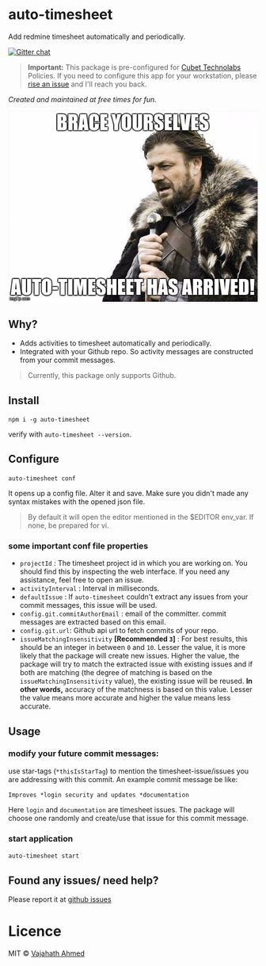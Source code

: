 # auto-timesheet
Add redmine timesheet automatically and periodically.

[![Gitter chat](https://badges.gitter.im/npm-sqlify/gitter.png)](https://gitter.im/auto-timesheet/Lobby?utm_source=share-link&utm_medium=link&utm_campaign=share-link)


> **Important:** This package is pre-configured for [Cubet Technolabs](http://cubettech.com/) Policies. If you need to configure this app for your workstation, please [rise an issue](https://github.com/vajahath/auto-timesheet/issues) and I'll reach you back.

*Created and maintained at free times for fun.*

![](media/arrived.jpg)

## Why?
- Adds activities to timesheet automatically and periodically.
- Integrated with your Github repo. So activity messages are constructed from your commit messages.

> Currently, this package only supports Github.

## Install
```
npm i -g auto-timesheet
```
verify with `auto-timesheet --version`.

## Configure
```
auto-timesheet conf
```
It opens up a config file. Alter it and save.
Make sure you didn't made any syntax mistakes with the opened json file.

> By default it will open the editor mentioned in the $EDITOR env_var. If none, be prepared for vi.

### some important conf file properties

- `projectId` : The timesheet project id in which you are working on. You should find this by inspecting the web interface. If you need any assistance, feel free to open an issue.
- `activityInterval` : Interval in milliseconds.
- `defaultIssue` : If `auto-timesheet` couldn't extract any issues from your commit messages, this issue will be used.
- `config.git.commitAuthorEmail` : email of the committer. commit messages are extracted based on this email.
- `config.git.url`: Github api url to fetch commits of your repo.
- `issueMatchingInsensitivity` **[Recommended `3`]** : For best results, this should be an integer in between `0` and `10`. Lesser the value, it is more likely that the package will create new issues. Higher the value, the package will try to match the extracted issue with existing issues and if both are matching (the degree of matching is based on the `issueMatchingInsensitivity` value), the existing issue will be reused. **In other words,** accuracy of the matchness is based on this value. Lesser the value means more accurate and higher the value means less accurate.

## Usage
### modify your future commit messages:
use star-tags (`*thisIsStarTag`) to mention the timesheet-issue/issues you are addressing with this commit.
An example commit message be like:
```
Improves *login security and updates *documentation 
```
Here `login` and `documentation` are timesheet issues. The package will choose one randomly and create/use that issue for this commit message.

### start application
```
auto-timesheet start
```

## Found any issues/ need help?
Please report it at [github issues](https://github.com/vajahath/auto-timesheet/issues)


# Licence
MIT &copy; [Vajahath Ahmed](https://twitter.com/vajahath7)
